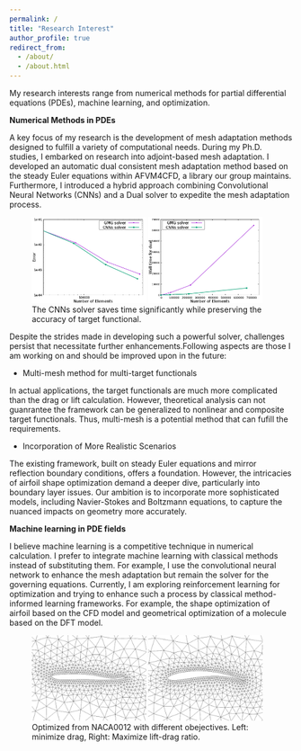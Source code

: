 ```yaml
---
permalink: /
title: "Research Interest"
author_profile: true
redirect_from: 
  - /about/
  - /about.html
---
```


My research interests range from numerical methods for partial differential equations (PDEs), machine learning, and optimization.

**Numerical Methods in PDEs**

A key focus of my research is the development of mesh adaptation methods designed to fulfill a variety of computational needs. During my Ph.D. studies, I embarked on research into adjoint-based mesh adaptation. I developed an automatic dual consistent mesh adaptation method based on the steady Euler equations within AFVM4CFD, a library our group maintains. Furthermore, I introduced a hybrid approach combining Convolutional Neural Networks (CNNs) and a Dual solver to expedite the mesh adaptation process.

<figure>
    <img src="../images/precision.png" alt="Error" style="width:48%;">
    <img src="../images/time4dual.png" alt="Time" style="width:48%;">
    <figcaption>The CNNs solver saves time significantly while preserving the accuracy of target functional.</figcaption>
</figure>

Despite the strides made in developing such a powerful solver, challenges persist that necessitate further enhancements.Following aspects are those I am working on and should be improved upon in the future:

* Multi-mesh method for multi-target functionals

In actual applications, the target functionals are much more complicated than the drag or lift calculation. However, theoretical analysis can not guanrantee the framework can be generalized to nonlinear and composite target functionals. Thus, multi-mesh is a potential method that can fufill the requirements.

* Incorporation of More Realistic Scenarios

The existing framework, built on steady Euler equations and mirror reflection boundary conditions, offers a foundation. However, the intricacies of airfoil shape optimization demand a deeper dive, particularly into boundary layer issues. Our ambition is to incorporate more sophisticated models, including Navier-Stokes and Boltzmann equations, to capture the nuanced impacts on geometry more accurately. 

**Machine learning in PDE fields**

I believe machine learning is a competitive technique in numerical calculation. I prefer to integrate machine learning with classical methods instead of substituting them. For example, I use the convolutional neural network to enhance the mesh adaptation but remain the solver for the governing equations. Currently, I am exploring reinforcement learning for optimization and trying to enhance such a process by classical method-informed learning frameworks. For example, the shape optimization of airfoil based on the CFD model and geometrical optimization of a molecule based on the DFT model.

<figure>
    <img src="../images/minDrag.png" alt=",minDrag" style="width:48%;">
    <img src="../images/maxRatio.png" alt="maxRatio" style="width:48%;">
    <figcaption> Optimized from NACA0012 with different obejectives. Left: minimize drag, Right: Maximize lift-drag ratio.</figcaption>
</figure>



